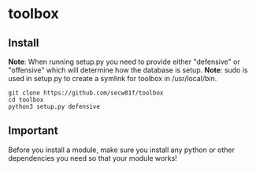 # toolbox

## Install
**Note**: When running setup.py you need to provide either "defensive" or "offensive" which will determine how the database is setup.
**Note**: sudo is used in setup.py to create a symlink for toolbox in /usr/local/bin.
```
git clone https://github.com/secw01f/toolbox
cd toolbox
python3 setup.py defensive
```

## Important
Before you install a module, make sure you install any python or other dependencies you need so that your module works!
